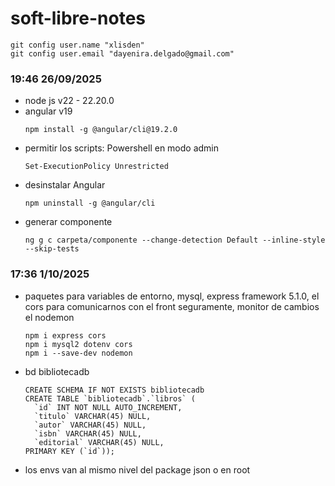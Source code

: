 # soft-libre-notes
```
git config user.name "xlisden"
git config user.email "dayenira.delgado@gmail.com"
```
### 19:46 26/09/2025
- node js v22 - 22.20.0
- angular v19 
  ```
  npm install -g @angular/cli@19.2.0
  ```
- permitir los scripts: 
  Powershell en modo admin
  ```
  Set-ExecutionPolicy Unrestricted
  ```
- desinstalar Angular
  ```
  npm uninstall -g @angular/cli
  ```
- generar componente
  ```
  ng g c carpeta/componente --change-detection Default --inline-style --skip-tests
  ```
### 17:36 1/10/2025
- paquetes para variables de entorno, mysql, express framework 5.1.0, el cors para comunicarnos con el front seguramente, monitor de cambios el nodemon
  ```
  npm i express cors
  npm i mysql2 dotenv cors
  npm i --save-dev nodemon
  ```
- bd bibliotecadb
  ```
  CREATE SCHEMA IF NOT EXISTS bibliotecadb
  CREATE TABLE `bibliotecadb`.`libros` (
    `id` INT NOT NULL AUTO_INCREMENT,
    `titulo` VARCHAR(45) NULL,
    `autor` VARCHAR(45) NULL,
    `isbn` VARCHAR(45) NULL,
    `editorial` VARCHAR(45) NULL,
  PRIMARY KEY (`id`));
  ```
- los envs van al mismo nivel del package json o en root
